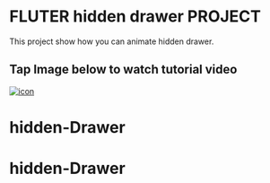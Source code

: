 # FLUTER hidden drawer PROJECT

This project show how you can animate hidden drawer.
 

 ## Tap Image below to watch tutorial video

 <a href="https://youtu.be/HQnY-RnpRbs">
        <img src="z.png" align="center" alt="icon"/>
    </a>
    
# hidden-Drawer
# hidden-Drawer
